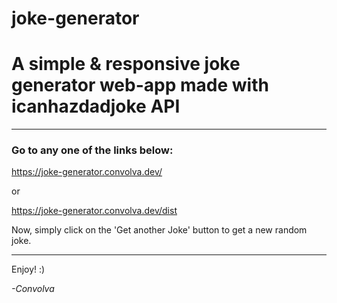 # joke-generator

# **A simple & responsive joke generator web-app made with icanhazdadjoke API**

---

### Go to any one of the links below:

https://joke-generator.convolva.dev/

or

https://joke-generator.convolva.dev/dist

Now, simply click on the 'Get another Joke' button to get a new random joke.

---

Enjoy! :)

_-Convolva_
